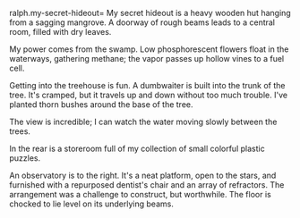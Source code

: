 ralph.my-secret-hideout=
My secret hideout is a heavy wooden hut hanging from a sagging mangrove. A doorway of rough beams leads to a central room, filled with dry leaves.

My power comes from the swamp. Low phosphorescent flowers float in the waterways, gathering methane; the vapor passes up hollow vines to a fuel cell.

Getting into the treehouse is fun. A dumbwaiter is built into the trunk of the tree. It's cramped, but it travels up and down without too much trouble. I've planted thorn bushes around the base of the tree.

The view is incredible; I can watch the water moving slowly between the trees.

In the rear is a storeroom full of my collection of small colorful plastic puzzles.

An observatory is to the right. It's a neat platform, open to the stars, and furnished with a repurposed dentist's chair and an array of refractors. The arrangement was a challenge to construct, but worthwhile. The floor is chocked to lie level on its underlying beams.
